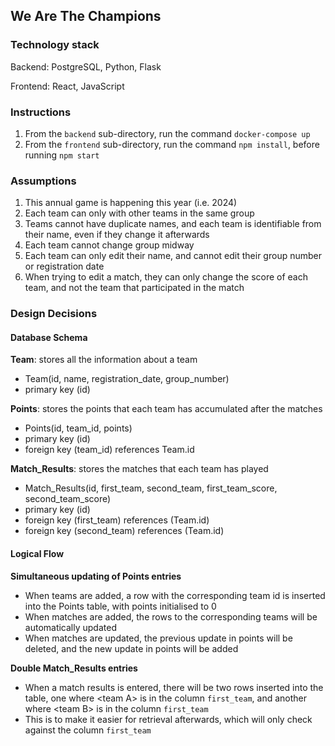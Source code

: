 ## We Are The Champions

### Technology stack

Backend: PostgreSQL, Python, Flask

Frontend: React, JavaScript

### Instructions
1. From the `backend` sub-directory, run the command `docker-compose up`
2. From the `frontend` sub-directory, run the command `npm install`, before running `npm start`

### Assumptions
1. This annual game is happening this year (i.e. 2024)
2. Each team can only with other teams in the same group
3. Teams cannot have duplicate names, and each team is identifiable from their name, even if they change it afterwards
4. Each team cannot change group midway
5. Each team can only edit their name, and cannot edit their group number or registration date
6. When trying to edit a match, they can only change the score of each team, and not the team that participated in the match

### Design Decisions

#### Database Schema

**Team**: stores all the information about a team
- Team(id, name, registration_date, group_number)
- primary key (id)

**Points**: stores the points that each team has accumulated after the matches
- Points(id, team_id, points)
- primary key (id)
- foreign key (team_id) references Team.id

**Match_Results**: stores the matches that each team has played
- Match_Results(id, first_team, second_team, first_team_score, second_team_score)
- primary key (id)
- foreign key (first_team) references (Team.id)
- foreign key (second_team) references (Team.id)

#### Logical Flow

**Simultaneous updating of Points entries**
- When teams are added, a row with the corresponding team id is inserted into the Points table, with points initialised to 0
- When matches are added, the rows to the corresponding teams will be automatically updated
- When matches are updated, the previous update in points will be deleted, and the new update in points will be added

**Double Match_Results entries**
- When a match results is entered, there will be two rows inserted into the table, one where \<team A> is in the column `first_team`, and another where \<team B> is in the column `first_team`
- This is to make it easier for retrieval afterwards, which will only check against the column `first_team`